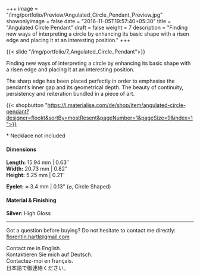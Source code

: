 +++
image = "/img/portfolio/Preview/Angulated_Circle_Pendant_Preview.jpg"
showonlyimage = false
date = "2016-11-05T19:57:40+05:30"
title = "Angulated Circle Pendant"
draft = false
weight = 7
description = "Finding new ways of interpreting a circle by enhancing its basic shape with a risen edge and placing it at an interesting position."
+++

{{< slide "/img/portfolio/7_Angulated_Circle_Pendant">}}

Finding new ways of interpreting a circle by enhancing its basic shape with a risen edge and placing it at an interesting position.
<!--more-->

The sharp edge has been placed perfectly in order to emphasise the pendant’s inner gap and its geometrical depth. The beauty of continuity, persistency and reiteration bundled in a piece of art.

{{< shopbutton "https://i.materialise.com/de/shop/item/angulated-circle-pendant?designer=flookt&sortBy=mostResent&pageNumber=1&pageSize=9&index=1">}}

\* Necklace not included

#### Dimensions

**Length:** 15.94 mm | 0.63″  
**Width:** 20.73 mm | 0.82″  
**Height:** 5.25 mm | 0.21″

**Eyelet:** ≈ 3.4 mm | 0.13″ (⌀, Circle Shaped)

#### Material & Finishing

**Silver:** High Gloss  

---

Got a question before buying? Do not hesitate to contact me directly:
florentin.hartl@gmail.com

Contact me in English.  
Kontaktieren Sie mich auf Deutsch.  
Contactez-moi en français.  
日本語で御連絡ください。